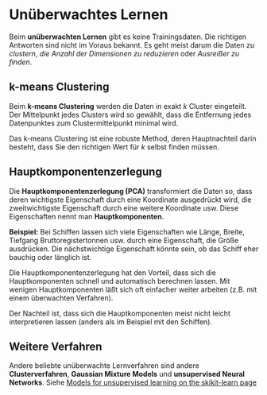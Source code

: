 # Unüberwachtes Lernen

Beim **unüberwachten Lernen** gibt es keine Trainingsdaten. Die richtigen Antworten sind nicht im Voraus bekannt. Es geht meist darum die Daten zu *clustern*, *die Anzahl der Dimensionen zu reduzieren* oder *Ausreißer zu finden*.

## k-means Clustering 

Beim **k-means Clustering** werden die Daten in exakt *k* Cluster eingeteilt. Der Mittelpunkt jedes Clusters wird so gewählt, dass die Entfernung jedes Datenpunktes zum Clustermittelpunkt minimal wird.

Das k-means Clustering ist eine robuste Method, deren Hauptnachteil darin besteht, dass Sie den richtigen Wert für *k* selbst finden müssen.

## Hauptkomponentenzerlegung

Die **Hauptkomponentenzerlegung (PCA)** transformiert die Daten so, dass deren wichtigste Eigenschaft durch eine Koordinate ausgedrückt wird, die zweitwichtigste Eigenschaft durch eine weitere Koordinate usw. Diese Eigenschaften nennt man **Hauptkomponenten**.

**Beispiel:** Bei Schiffen lassen sich viele Eigenschaften wie Länge, Breite, Tiefgang Bruttoregistertonnen usw. durch eine Eigenschaft, die Größe ausdrücken. Die nächstwichtige Eigenschaft könnte sein, ob das Schiff eher bauchig oder länglich ist.

Die Hauptkomponentenzerlegung hat den Vorteil, dass sich die Hauptkomponenten schnell und automatisch berechnen lassen. Mit wenigen Hauptkomponenten läßt sich oft einfacher weiter arbeiten (z.B. mit einem überwachten Verfahren). 

Der Nachteil ist, dass sich die Hauptkomponenten meist nicht leicht interpretieren lassen (anders als im Beispiel mit den Schiffen).


## Weitere Verfahren

Andere beliebte unüberwachte Lernverfahren sind andere **Clusterverfahren**, **Gaussian Mixture Models** und **unsupervised Neural Networks**. Siehe [Models for unsupervised learning on the skikit-learn page](http://scikit-learn.org/stable/unsupervised_learning.html#unsupervised-learning)
